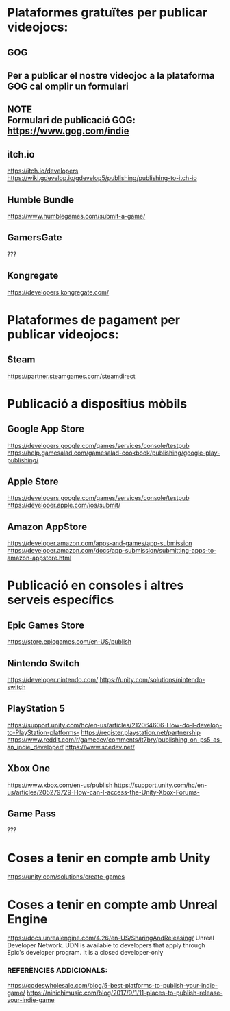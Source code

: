 
# Plataformes gratuïtes per publicar videojocs:
## GOG
Per a publicar el nostre videojoc a la plataforma GOG cal omplir un formulari 
---
**NOTE**  
Formulari de publicació GOG: https://www.gog.com/indie
---
## itch.io
https://itch.io/developers
https://wiki.gdevelop.io/gdevelop5/publishing/publishing-to-itch-io
## Humble Bundle
https://www.humblegames.com/submit-a-game/
## GamersGate
???
## Kongregate
https://developers.kongregate.com/


# Plataformes de pagament per publicar videojocs:
## Steam
https://partner.steamgames.com/steamdirect


# Publicació a dispositius mòbils
## Google App Store
https://developers.google.com/games/services/console/testpub
https://help.gamesalad.com/gamesalad-cookbook/publishing/google-play-publishing/
## Apple Store
https://developers.google.com/games/services/console/testpub
https://developer.apple.com/ios/submit/
## Amazon AppStore
https://developer.amazon.com/apps-and-games/app-submission
https://developer.amazon.com/docs/app-submission/submitting-apps-to-amazon-appstore.html

# Publicació en consoles i altres serveis específics
## Epic Games Store
  https://store.epicgames.com/en-US/publish
## Nintendo Switch
  https://developer.nintendo.com/
  https://unity.com/solutions/nintendo-switch
## PlayStation 5
  https://support.unity.com/hc/en-us/articles/212064606-How-do-I-develop-to-PlayStation-platforms-
  https://register.playstation.net/partnership
  https://www.reddit.com/r/gamedev/comments/lt7bry/publishing_on_ps5_as_an_indie_developer/
  https://www.scedev.net/
## Xbox One
https://www.xbox.com/en-us/publish
https://support.unity.com/hc/en-us/articles/205279729-How-can-I-access-the-Unity-Xbox-Forums-
## Game Pass
???

# Coses a tenir en compte amb Unity
https://unity.com/solutions/create-games

# Coses a tenir en compte amb Unreal Engine
https://docs.unrealengine.com/4.26/en-US/SharingAndReleasing/
Unreal Developer Network. UDN is available to developers that apply through Epic's developer program. It is a closed developer-only


### REFERÈNCIES ADDICIONALS:
https://codeswholesale.com/blog/5-best-platforms-to-publish-your-indie-game/
https://ninichimusic.com/blog/2017/9/1/11-places-to-publish-release-your-indie-game

